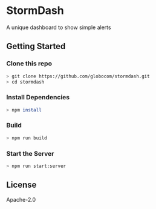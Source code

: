 # StormDash

A unique dashboard to show simple alerts

## Getting Started

### Clone this repo

```bash
> git clone https://github.com/globocom/stormdash.git
> cd stormdash
```

### Install Dependencies

```bash
> npm install
```

### Build

```bash
> npm run build
```

### Start the Server

```bash
> npm run start:server
```

## License

Apache-2.0
